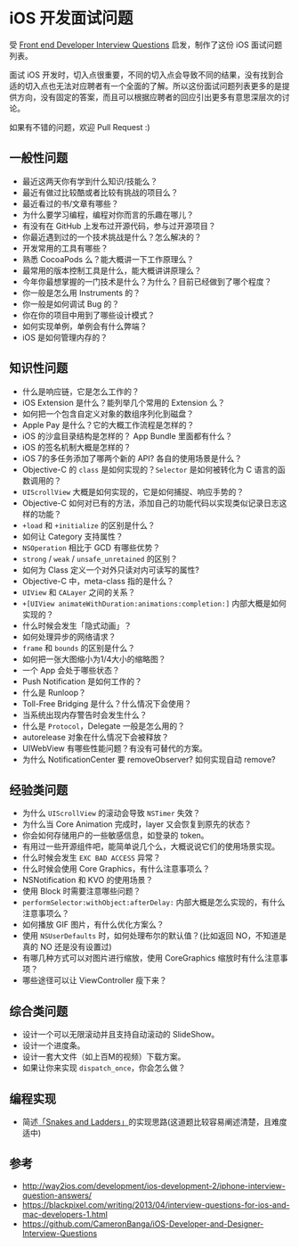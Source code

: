 # iOS 开发面试问题

受 [Front end Developer Interview Questions](https://github.com/h5bp/Front-end-Developer-Interview-Questions) 启发，制作了这份 iOS 面试问题列表。

面试 iOS 开发时，切入点很重要，不同的切入点会导致不同的结果，没有找到合适的切入点也无法对应聘者有一个全面的了解。所以这份面试问题列表更多的是提供方向，没有固定的答案，而且可以根据应聘者的回应引出更多有意思深层次的讨论。

如果有不错的问题，欢迎 Pull Request :)

## 一般性问题
* 最近这两天你有学到什么知识/技能么？
* 最近有做过比较酷或者比较有挑战的项目么？
* 最近看过的书/文章有哪些？
* 为什么要学习编程，编程对你而言的乐趣在哪儿？
* 有没有在 GitHub 上发布过开源代码，参与过开源项目？
* 你最近遇到过的一个技术挑战是什么？怎么解决的？
* 开发常用的工具有哪些？
* 熟悉 CocoaPods 么？能大概讲一下工作原理么？
* 最常用的版本控制工具是什么，能大概讲讲原理么？
* 今年你最想掌握的一门技术是什么？为什么？目前已经做到了哪个程度？
* 你一般是怎么用 Instruments 的？
* 你一般是如何调试 Bug 的？
* 你在你的项目中用到了哪些设计模式？
* 如何实现单例，单例会有什么弊端？
* iOS 是如何管理内存的？

## 知识性问题
* 什么是响应链，它是怎么工作的？
* iOS Extension 是什么？能列举几个常用的 Extension 么？
* 如何把一个包含自定义对象的数组序列化到磁盘？
* Apple Pay 是什么？它的大概工作流程是怎样的？
* iOS 的沙盒目录结构是怎样的？ App Bundle 里面都有什么？
* iOS 的签名机制大概是怎样的？
* iOS 7的多任务添加了哪两个新的 API? 各自的使用场景是什么？
* Objective-C 的 `class` 是如何实现的？`Selector` 是如何被转化为 C 语言的函数调用的？
* `UIScrollView` 大概是如何实现的，它是如何捕捉、响应手势的？
* Objective-C 如何对已有的方法，添加自己的功能代码以实现类似记录日志这样的功能？
* `+load` 和 `+initialize` 的区别是什么？
* 如何让 Category 支持属性？
* `NSOperation` 相比于 GCD 有哪些优势？
* `strong` / `weak` / `unsafe_unretained` 的区别？
* 如何为 Class 定义一个对外只读对内可读写的属性?
* Objective-C 中，meta-class 指的是什么？
* `UIView` 和 `CALayer` 之间的关系？
* `+[UIView animateWithDuration:animations:completion:]` 内部大概是如何实现的？
* 什么时候会发生「隐式动画」？
* 如何处理异步的网络请求？
* `frame` 和 `bounds` 的区别是什么？
* 如何把一张大图缩小为1/4大小的缩略图？
* 一个 App 会处于哪些状态？
* Push Notification 是如何工作的？
* 什么是 Runloop？
* Toll-Free Bridging 是什么？什么情况下会使用？
* 当系统出现内存警告时会发生什么？
* 什么是 `Protocol`，Delegate 一般是怎么用的？
* autorelease 对象在什么情况下会被释放？
* UIWebView 有哪些性能问题？有没有可替代的方案。
* 为什么 NotificationCenter 要 removeObserver? 如何实现自动 remove?

## 经验类问题
* 为什么 `UIScrollView` 的滚动会导致 `NSTimer` 失效？
* 为什么当 Core Animation 完成时，layer 又会恢复到原先的状态？
* 你会如何存储用户的一些敏感信息，如登录的 token。
* 有用过一些开源组件吧，能简单说几个么，大概说说它们的使用场景实现。
* 什么时候会发生 `EXC BAD ACCESS` 异常？
* 什么时候会使用 Core Graphics，有什么注意事项么？
* NSNotification 和 KVO 的使用场景？
* 使用 Block 时需要注意哪些问题？
* `performSelector:withObject:afterDelay:` 内部大概是怎么实现的，有什么注意事项么？
* 如何播放 GIF 图片，有什么优化方案么？
* 使用 `NSUserDefaults` 时，如何处理布尔的默认值？(比如返回 NO，不知道是真的 NO 还是没有设置过)
* 有哪几种方式可以对图片进行缩放，使用 CoreGraphics 缩放时有什么注意事项？
* 哪些途径可以让 ViewController 瘦下来？

## 综合类问题
* 设计一个可以无限滚动并且支持自动滚动的 SlideShow。
* 设计一个进度条。
* 设计一套大文件（如上百M的视频）下载方案。
* 如果让你来实现 `dispatch_once`，你会怎么做？

## 编程实现
* 简述[「Snakes and Ladders」](http://en.wikipedia.org/wiki/Snakes_and_Ladders)的实现思路(这道题比较容易阐述清楚，且难度适中)

## 参考

* http://way2ios.com/development/ios-development-2/iphone-interview-question-answers/
* https://blackpixel.com/writing/2013/04/interview-questions-for-ios-and-mac-developers-1.html
* https://github.com/CameronBanga/iOS-Developer-and-Designer-Interview-Questions
